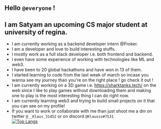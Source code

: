 ## Hello `@everyone` !
## I am Satyam an upcoming CS major student at university of regina.
- I am currently working as a backend developer intern @Froker.
- I am a developer and love to build interesting stuffs.
- I mostly work as a full stack developer i.e. both frontend and backend.
- I even have some experience of working with technologies like ML and web3.
- I have been to 20 global hackathons and have won in 13 of them.
- I started learning to code from the last week of march so incase you wanna see my journey than you're on the right place ! go check it out !
- I am currently working on a 3D game i.e. https://sharktanks.tech/ on the web since I like to play games without downloading them and making one to play is the most interesting thing I can do right now.
- I am currently learning web3 and trying to build small projects on it that you can see on my profile!
- If you want to work or collaborate with me than just shoot me a dm on twitter `@__Klaus_31452` or on discord `@Klausss#7531` <br>
[![Top Langs](https://github-readme-stats.vercel.app/api/top-langs/?username=KlausMikhaelson&layout=compact&theme=calm)](https://github.com/KlausMikhaelson/github-readme-stats)
